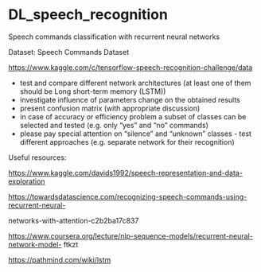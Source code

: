 # DL_speech_recognition

Speech commands classification with recurrent neural networks




Dataset: Speech Commands Dataset

https://www.kaggle.com/c/tensorflow-speech-recognition-challenge/data



 - test and compare different network architectures (at least one of them should be Long short-term memory (LSTM))
 - investigate influence of parameters change on the obtained results
 - present confusion matrix (with appropriate discussion)
 - in case of accuracy or efficiency problem a subset of classes can be selected and tested (e.g. only “yes” and “no” commands)
 - please pay special attention on “silence” and “unknown” classes - test different approaches (e.g. separate network for their recognition)





Useful resources:

https://www.kaggle.com/davids1992/speech-representation-and-data-exploration

https://towardsdatascience.com/recognizing-speech-commands-using-recurrent-neural-

networks-with-attention-c2b2ba17c837

https://www.coursera.org/lecture/nlp-sequence-models/recurrent-neural-network-model- ftkzt

https://pathmind.com/wiki/lstm
 
